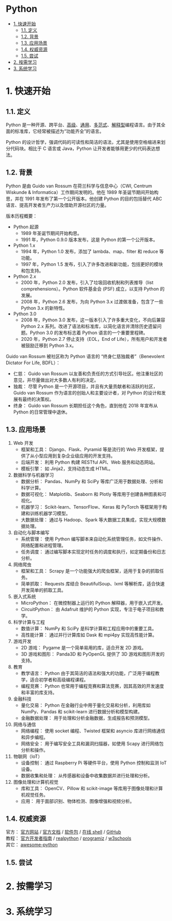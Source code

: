 # Python<!-- omit in toc -->

- [1. 快速开始](#1-快速开始)
  - [1.1. 定义](#11-定义)
  - [1.2. 背景](#12-背景)
  - [1.3. 应用场景](#13-应用场景)
  - [1.4. 权威资源](#14-权威资源)
  - [1.5. 尝试](#15-尝试)
- [2. 按需学习](#2-按需学习)
- [3. 系统学习](#3-系统学习)

# 1. 快速开始

## 1.1. 定义

Python 是一种开源、跨平台、[高级](https://github.com/itabbot/glossary/blob/main/glossary/高级语言与低级语言.md)、[通用](https://github.com/itabbot/glossary/blob/main/glossary/通用编程语言与领域特定语言.md)、[多范式](https://github.com/itabbot/glossary/blob/main/glossary/编程范式.md)、[解释型](https://github.com/itabbot/glossary/blob/main/glossary/解释型、编译型与即时编译型语言.md)编程语言。由于其全面的标准库，它经常被描述为“功能齐全”的语言。

Python 的设计哲学，强调代码的可读性和简洁的语法，尤其是使用空格缩进来划分代码块。相比于 C 语言或 Java，Python 让开发者能够用更少的代码表达想法。

## 1.2. 背景

Python 是由 Guido van Rossum 在荷兰科学与信息中心（CWI, Centrum Wiskunde & Informatica）工作期间发明的。他在 1989 年圣诞节期间开始构思，并在 1991 年发布了第一个公开版本。他创建 Python 的目的包括替代 ABC 语言、提高开发者生产力以及借助开源社区的力量。

版本历程概要：

-   Python 起源
    -   1989 年圣诞节期间开始构思。
    -   1991 年，Python 0.9.0 版本发布，这是 Python 的第一个公开版本。
-   Python 1.x
    -   1994 年，Python 1.0 发布，添加了 lambda、map、filter 和 reduce 等功能。
    -   1997 年，Python 1.5 发布，引入了许多改进和新功能，包括更好的模块和包支持。
-   Python 2.x
    -   2000 年，Python 2.0 发布，引入了垃圾回收机制和列表推导（list comprehensions）。Python 软件基金会 (PSF) 成立，以支持 Python 的发展。
    -   2008 年，Python 2.6 发布，为向 Python 3.x 过渡做准备，包含了一些 Python 3.x 的新特性。
-   Python 3.0
    -   2008 年，Python 3.0 发布，这一版本引入了许多重大变化，不向后兼容 Python 2.x 系列。改进了语法和标准库，以简化语言并清除历史遗留问题。Python 3.0 的发布标志着 Python 语言的一个重要里程碑。
    -   2020 年，Python 2.7 停止支持（EOL，End of Life），所有用户和开发者被鼓励迁移到 Python 3.x。

Guido van Rossum 被社区称为 Python 语言的 “终身仁慈独裁者”（Benevolent Dictator For Life, BDFL）：

-   仁慈： Guido van Rossum 以友善和负责任的方式引导社区。他注重社区的意见，并尽量做出对大多数人有利的决定。
-   独裁： 尽管 Python 是一个开源项目，并且有大量贡献者和活跃的社区，Guido van Rossum 作为语言的创始人和主要设计者，对 Python 的设计和发展有最终的决策权。
-   终身： Guido van Rossum 长期担任这个角色，直到他在 2018 年宣布从 Python 的日常管理中退休。

## 1.3. 应用场景

1.  Web 开发
    -   框架和工具： Django、Flask、Pyramid 等是流行的 Web 开发框架，提供了从小型应用到复杂企业级应用的开发支持。
    -   后端开发： 利用 Python 构建 RESTful API、Web 服务和动态网站。
    -   模板引擎： 如 Jinja2，支持动态生成 HTML。
2.  数据科学与机器学习
    -   数据分析： Pandas、NumPy 和 SciPy 等库广泛用于数据处理、分析和科学计算。
    -   数据可视化： Matplotlib、Seaborn 和 Plotly 等库用于创建各种图表和可视化。
    -   机器学习： Scikit-learn、TensorFlow、Keras 和 PyTorch 等框架用于构建和训练机器学习模型。
    -   大数据处理： 通过与 Hadoop、Spark 等大数据工具集成，实现大规模数据处理。
3.  自动化与脚本编写
    -   系统管理： 使用 Python 编写脚本来自动化系统管理任务，如文件操作、网络配置和进程管理。
    -   任务调度： 通过编写脚本实现定时任务的调度和执行，如定期备份和日志分析。
4.  网络爬虫
    -   框架和工具： Scrapy 是一个功能强大的爬虫框架，适用于复杂的抓取任务。
    -   简单抓取： Requests 库结合 BeautifulSoup、lxml 等解析库，适合快速开发简单的抓取工具。
5.  嵌入式系统
    -   MicroPython： 在微控制器上运行的 Python 解释器，用于嵌入式开发。
    -   CircuitPython： 由 Adafruit 维护的 Python 实现，专注于电子项目和教学。
6.  科学计算与工程
    -   数值计算： NumPy 和 SciPy 是科学计算和工程应用中的重要工具。
    -   高性能计算： 通过并行计算库如 Dask 和 mpi4py 实现高性能计算。
7.  游戏开发
    -   2D 游戏： Pygame 是一个简单易用的库，适合开发 2D 游戏。
    -   3D 游戏和图形： Panda3D 和 PyOpenGL 提供了 3D 游戏和图形开发的支持。
8.  教育
    -   教学语言： Python 由于其简洁的语法和强大的功能，广泛用于编程教学，适合初学者和高级编程课程。
    -   编程竞赛： Python 也常用于编程竞赛和算法竞赛，因其高效的开发速度和丰富的库支持。
9.  金融科技
    -   量化交易： Python 在金融行业中用于量化交易和分析，利用库如 NumPy、Pandas 和 scikit-learn 进行数据分析和模型构建。
    -   金融数据处理： 用于处理和分析金融数据，生成报告和预测模型。
10. 网络与通信
    -   网络编程： 使用 socket 编程、Twisted 框架和 asyncio 库进行网络通信和异步编程。
    -   网络安全： 用于编写安全工具和漏洞扫描器，如使用 Scapy 进行网络包分析和操作。
11. 物联网（IoT）
    -   设备控制： 通过 Raspberry Pi 等硬件平台，使用 Python 控制和监测 IoT 设备。
    -   数据收集和处理： 从传感器和设备中收集数据并进行处理和分析。
12. 图像处理和计算机视觉
    -   库和工具： OpenCV、Pillow 和 scikit-image 等库用于图像处理和计算机视觉任务。
    -   应用： 用于面部识别、物体检测、图像增强和视频分析。

## 1.4. 权威资源

官方： [官方网站](https://www.python.org) / [官方文档](https://www.python.org/doc) / [软件包](https://pypi.org) / [在线 shell](https://www.python.org/shell/) / [GitHub](https://github.com/python)  
教程： [官方开发者指南](https://devguide.python.org/) / [realpython](https://realpython.com/) / [programiz](https://www.programiz.com/python-programming) / [w3schools](https://www.w3schools.com/python/)  
其它： [awesome-python](https://github.com/vinta/awesome-python)

## 1.5. 尝试

# 2. 按需学习

# 3. 系统学习
